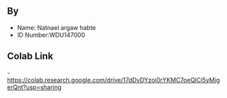 

## By
- Name: Natnael argaw habte
- ID Number:WDU147000

## Colab Link
-https://colab.research.google.com/drive/17dDvDYzoi0rYKMC7oeQlCi5yMjgerQnt?usp=sharing
